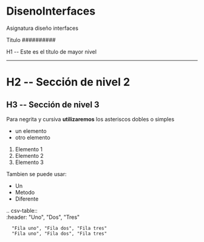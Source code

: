 # DisenoInterfaces
Asignatura diseño interfaces


Titulo
##########

H1 -- Este es el título de mayor nivel
**************************************

H2 -- Sección de nivel 2
=========================

H3 -- Sección de nivel 3
------------------------

Para negrita y cursiva **utilizaremos** los asteriscos dobles o simples

* un elemento
* otro elemento

1. Elemento 1
2. Elemento 2
3. Elemento 3

Tambien se puede usar:
- Un
- Metodo
- Diferente


.. csv-table::  
             :header: "Uno", "Dos", "Tres"  
      
      "Fila uno", "Fila dos", "Fila tres"  
      "Fila uno", "Fila dos", "Fila tres"
